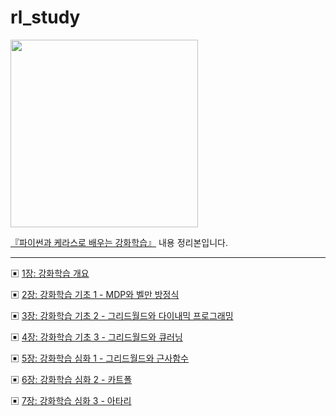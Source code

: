 # rl_study
<img src=https://user-images.githubusercontent.com/62216628/169034594-040cb6b9-7677-4467-8321-397fe5b86685.png height=300px></img>


[『파이썬과 케라스로 배우는 강화학습』](https://www.hanbit.co.kr/store/books/look.php?p_code=B8950212853) 내용 정리본입니다.

<hr/>


▣ [1장: 강화학습 개요](https://github.com/20170375/rl_study/blob/main/1%EC%9E%A5%20%EA%B0%95%ED%99%94%ED%95%99%EC%8A%B5%20%EA%B0%9C%EC%9A%94.md)

▣ [2장: 강화학습 기초 1 - MDP와 벨만 방정식](https://github.com/20170375/rl_study/blob/main/2%EC%9E%A5%20%EA%B0%95%ED%99%94%ED%95%99%EC%8A%B5%20%EA%B8%B0%EC%B4%88%201:%20MDP%EC%99%80%20%EB%B2%A8%EB%A7%8C%20%EB%B0%A9%EC%A0%95%EC%8B%9D.md)

▣ [3장: 강화학습 기초 2 - 그리드월드와 다이내믹 프로그래밍](https://github.com/20170375/rl_study/blob/main/3%EC%9E%A5%20%EA%B0%95%ED%99%94%ED%95%99%EC%8A%B5%20%EA%B8%B0%EC%B4%882:%20%EA%B7%B8%EB%A6%AC%EB%93%9C%EC%9B%94%EB%93%9C%EC%99%80%20%EB%8B%A4%EC%9D%B4%EB%82%B4%EB%AF%B9%20%ED%94%84%EB%A1%9C%EA%B7%B8%EB%9E%98%EB%B0%8D.md)

▣ [4장: 강화학습 기초 3 - 그리드월드와 큐러닝](https://github.com/20170375/rl_study/blob/main/4%EC%9E%A5%20%EA%B0%95%ED%99%94%ED%95%99%EC%8A%B5%20%EA%B8%B0%EC%B4%883:%20%EA%B7%B8%EB%A6%AC%EB%93%9C%EC%9B%94%EB%93%9C%EC%99%80%20%ED%81%90%EB%9F%AC%EB%8B%9D.md)

▣ [5장: 강화학습 심화 1 - 그리드월드와 근사함수](https://github.com/20170375/rl_study/blob/main/5%EC%9E%A5%20%EA%B0%95%ED%99%94%ED%95%99%EC%8A%B5%20%EC%8B%AC%ED%99%94%201:%20%EA%B7%B8%EB%A6%AC%EB%93%9C%EC%9B%94%EB%93%9C%EC%99%80%20%EA%B7%BC%EC%82%AC%ED%95%A8%EC%88%98.md)

▣ [6장: 강화학습 심화 2 - 카트폴](https://github.com/20170375/rl_study/blob/main/6%EC%9E%A5%20%EA%B0%95%ED%99%94%ED%95%99%EC%8A%B5%20%EC%8B%AC%ED%99%94%202:%20%EC%B9%B4%ED%8A%B8%ED%92%80.md)

▣ [7장: 강화학습 심화 3 - 아타리](https://github.com/20170375/rl_study/blob/main/7%EC%9E%A5%20%EA%B0%95%ED%99%94%ED%95%99%EC%8A%B5%20%EC%8B%AC%ED%99%94%203:%20%EC%95%84%ED%83%80%EB%A6%AC.md)
